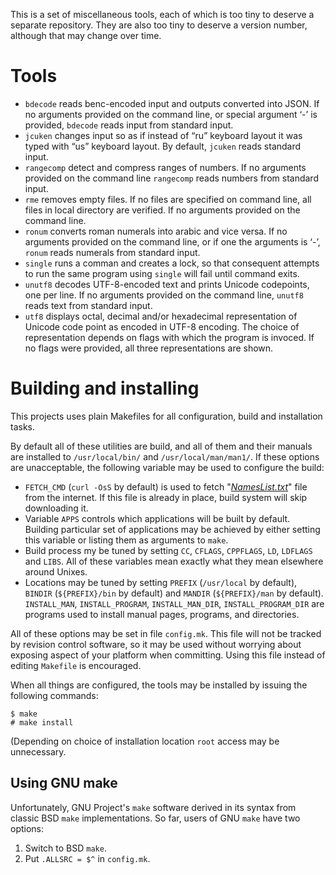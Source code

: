 This is a set of miscellaneous tools, each of which is too tiny to deserve a
separate repository.  They are also too tiny to deserve a version number,
although that may change over time.

# Tools

* `bdecode` reads benc-encoded input and outputs converted into JSON. If no
  arguments provided on the command line, or special argument ‘-’ is provided,
  `bdecode` reads input from standard input.
* `jcuken` changes input so as if instead of “ru” keyboard layout it was typed
  with “us” keyboard layout. By default, `jcuken` reads standard input.
* `rangecomp` detect and compress ranges of numbers. If no arguments provided
  on the command line `rangecomp` reads numbers from standard input.
* `rme` removes empty files. If no files are specified on command line, all
  files in local directory are verified. If no arguments provided on the command
  line.
* `ronum` converts roman numerals into arabic and vice versa. If no arguments
  provided on the command line, or if one the arguments is ‘-’, `ronum` reads
  numerals from standard input.
* `single` runs a comman and creates a lock, so that consequent attempts to
  run the same program using `single` will fail until command exits.
* `unutf8` decodes UTF-8-encoded text and prints Unicode codepoints, one per
  line. If no arguments provided on the command line, `unutf8` reads text from
  standard input.
* `utf8` displays octal, decimal and/or hexadecimal representation of Unicode
  code point as encoded in UTF-8 encoding. The choice of representation depends
  on flags with which the program is invoced.  If no flags were provided, all
  three representations are shown.

# Building and installing

This projects uses plain Makefiles for all configuration, build and installation
tasks.

By default all of these utilities are build, and all of them and their manuals
are installed to `/usr/local/bin/` and `/usr/local/man/man1/`.  If these options
are unacceptable, the following variable may be used to configure the build:

* `FETCH_CMD` (`curl -OsS` by default) is used to fetch
  "*[NamesList.txt](http://unicode.org/Public/UNIDATA/NamesList.txt)*" file
  from the internet.  If this file is already in place, build system will skip
  downloading it.
* Variable `APPS` controls which applications will be built by default.
  Building particular set of applications may be achieved by either setting this
  variable or listing them as arguments to `make`.
* Build process my be tuned by setting `CC`, `CFLAGS`, `CPPFLAGS`, `LD`,
  `LDFLAGS` and `LIBS`.  All of these variables mean exactly what they mean
  elsewhere around Unixes.
* Locations may be tuned by setting `PREFIX` (`/usr/local` by default), `BINDIR`
  (`${PREFIX}/bin` by default) and `MANDIR` (`${PREFIX}/man` by default).
  `INSTALL_MAN`, `INSTALL_PROGRAM`, `INSTALL_MAN_DIR`, `INSTALL_PROGRAM_DIR`
  are programs used to install manual pages, programs, and directories.

All of these options may be set in file `config.mk`.  This file will not be
tracked by revision control software, so it may be used without worrying about
exposing aspect of your platform when committing.  Using this file instead of
editing `Makefile` is encouraged.

When all things are configured, the tools may be installed by issuing the
following commands:

```
$ make
# make install
```

(Depending on choice of installation location `root` access may be unnecessary.

## Using GNU make

Unfortunately, GNU Project's `make` software derived in its syntax from classic
BSD `make` implementations.  So far, users of GNU `make` have two options:

1. Switch to BSD `make`.
2. Put `.ALLSRC = $^` in `config.mk`.
